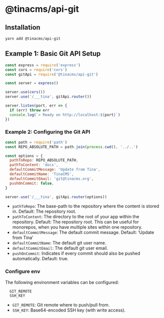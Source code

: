 # @tinacms/api-git

## Installation

```
yarn add @tinacms/api-git
```

## Example 1: Basic Git API Setup

```js
const express = require('express')
const cors = require('cors')
const gitApi = require('@tinacms/api-git')

const server = express()

server.use(cors())
server.use('/___tina', gitApi.router())

server.listen(port, err => {
  if (err) throw err
  console.log(`> Ready on http://localhost:${port}`)
})
```

### Example 2: Configuring the Git API

```js
const path = require('path')
const REPO_ABSOLUTE_PATH = path.join(process.cwd(), '../..')

const options = {
  pathToRepo: REPO_ABSOLUTE_PATH,
  pathToContent: 'docs',
  defaultCommitMessage: 'Update from Tina',
  defaultCommitName: 'TinaCMS',
  defaultCommitEmail: 'git@tinacms.org',
  pushOnCommit: false,
}

server.use('/___tina', gitApi.router(options))
```

- `pathToRepo`: The base-path to the repository where the content is stored in. Default: The repository root.
- `pathToContent`: The directory to the root of your app within the repository. Default: The repository root. This can be useful for monorepos, when you have multiple sites within one repository.
- `defaultCommitMessage`: The default commit message. Default: ‘Update from Tina’
- `defaultCommitName`: The default git user name.
- `defaultCommitEmail`: The default git user email.
- `pushOnCommit`: Indicates if every commit should also be pushed automatically. Default: true.

### Configure env

The following environment variables can be configured:

```
  GIT_REMOTE
  SSH_KEY
```

- `GIT_REMOTE`: Git remote where to push/pull from.
- `SSH_KEY`: Base64-encoded SSH key (with write access).
